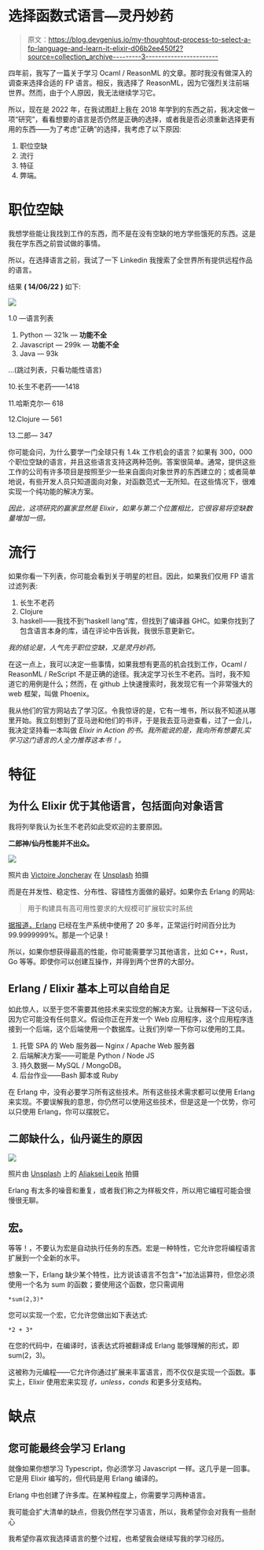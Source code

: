 # 选择函数式语言—灵丹妙药

> 原文：<https://blog.devgenius.io/my-thoughtout-process-to-select-a-fp-language-and-learn-it-elixir-d06b2ee450f2?source=collection_archive---------3----------------------->

四年前，我写了一篇关于学习 Ocaml / ReasonML 的文章。那时我没有做深入的调查来选择合适的 FP 语言。相反，我选择了 ReasonML，因为它强烈关注前端世界。然而，由于个人原因，我无法继续学习它。

所以，现在是 2022 年，在我试图赶上我在 2018 年学到的东西之前，我决定做一项“研究”，看看想要的语言是否仍然是正确的选择，或者我是否必须重新选择更有用的东西——为了考虑“正确”的选择，我考虑了以下原因:

1.  职位空缺
2.  流行
3.  特征
4.  弊端。

# 职位空缺

我想学些能让我找到工作的东西，而不是在没有空缺的地方学些饿死的东西。这是我在学东西之前尝试做的事情。

所以，在选择语言之前，我试了一下 Linkedin 我搜索了全世界所有提供远程作品的语言。

结果 **( 14/06/22 )** 如下:

![](img/4fa58ba92ac70b3cee3191d1bd4e1436.png)

1.0 —语言列表

1.  Python — 321k — **功能不全**
2.  Javascript — 299k — **功能不全**
3.  Java — 93k

…(跳过列表，只看功能性语言)

10.长生不老药——1418

11.哈斯克尔— 618

12.Clojure — 561

13.二郎— 347

你可能会问，为什么要学一门全球只有 1.4k 工作机会的语言？如果有 300，000 个职位空缺的语言，并且这些语言支持这两种范例。答案很简单。通常，提供这些工作的公司有许多项目是按照至少一些来自面向对象世界的东西建立的；或者简单地说，有些开发人员只知道面向对象，对函数范式一无所知。在这些情况下，很难实现一个纯功能的解决方案。

*因此，这项研究的赢家显然是 Elixir，如果与第二个位置相比，它很容易将空缺数量增加一倍。*

# 流行

如果你看一下列表，你可能会看到关于明星的栏目。因此，如果我们仅用 FP 语言过滤列表:

1.  长生不老药
2.  Clojure
3.  haskell——我找不到“haskell lang”库，但找到了编译器 GHC。如果你找到了包含语言本身的库，请在评论中告诉我，我很乐意更新它。

*我的结论是，人气先于职位空缺，又是灵丹妙药。*

在这一点上，我可以决定一些事情，如果我想有更高的机会找到工作，Ocaml / ReasonML / ReScript 不是正确的途径。我决定学习长生不老药。当时，我不知道它的用例是什么；然而，在 github 上快速搜索时，我发现它有一个非常强大的 web 框架，叫做 Phoenix。

我从他们的官方网站去了学习区。令我惊讶的是，它有一堆书，所以我不知道从哪里开始。我立刻想到了亚马逊和他们的书评，于是我去亚马逊查看，过了一会儿，我决定坚持看一本叫做 *Elixir in Action 的书。我所能说的是，我向所有想要扎实学习这门语言的人全力推荐这本书！。*

# 特征

## 为什么 Elixir 优于其他语言，包括面向对象语言

我将列举我认为长生不老药如此受欢迎的主要原因。

**二郎神/仙丹性能并不出众。**

![](img/4d9526769e5d0e79592e3c8aa964a39d.png)

照片由 [Victoire Joncheray](https://unsplash.com/@victoire_jonch?utm_source=medium&utm_medium=referral) 在 [Unsplash](https://unsplash.com?utm_source=medium&utm_medium=referral) 拍摄

而是在并发性、稳定性、分布性、容错性方面做的最好。如果你去 Erlang 的网站:

> 用于构建具有高可用性要求的大规模可扩展软实时系统

[据报道，Erlang](http://www.erlang.org/) 已经在生产系统中使用了 20 多年，正常运行时间百分比为 99.9999999%。那是一个记录！

所以，如果你想获得最高的性能，你可能需要学习其他语言，比如 C++，Rust，Go 等等。即使你可以创建互操作，并得到两个世界的大部分。

## Erlang / Elixir 基本上可以自给自足

如此惊人，以至于您不需要其他技术来实现您的解决方案。让我解释一下这句话，因为它可能没有任何意义。假设你正在开发一个 Web 应用程序，这个应用程序连接到一个后端，这个后端使用一个数据库。让我们列举一下你可以使用的工具。

1.  托管 SPA 的 Web 服务器— Nginx / Apache Web 服务器
2.  后端解决方案——可能是 Python / Node JS
3.  持久数据— MySQL / MongoDB。
4.  后台作业——Bash 脚本或 Ruby

在 Erlang 中，没有必要学习所有这些技术。所有这些技术需求都可以使用 Erlang 来实现。不要误解我的意思，你仍然可以使用这些技术，但是这是一个优势，你可以只使用 Erlang，你可以摆脱它。

## 二郎缺什么，仙丹诞生的原因

![](img/ef64c2f7467710d44aab9d4ece2fe3d3.png)

照片由 [Unsplash](https://unsplash.com?utm_source=medium&utm_medium=referral) 上的 [Aliaksei Lepik](https://unsplash.com/@vegfrt?utm_source=medium&utm_medium=referral) 拍摄

Erlang 有太多的噪音和重复，或者我们称之为样板文件，所以用它编程可能会很慢很无聊。

## 宏。

等等！，不要认为宏是自动执行任务的东西。宏是一种特性，它允许您将编程语言扩展到一个全新的水平。

想象一下，Erlang 缺少某个特性，比方说该语言不包含“+”加法运算符，但您必须使用一个名为 sum 的函数；要使用这个函数，您只需调用

```
*sum(2,3)*
```

您可以实现一个宏，它允许您做出如下表达式:

```
*2 + 3*
```

在您的代码中，在编译时，该表达式将被翻译成 Erlang 能够理解的形式，即 sum(2，3)。

这被称为元编程——它允许你通过扩展来丰富语言，而不仅仅是实现一个函数。事实上，Elixir 使用宏来实现 *If，unless，conds* 和更多分支结构。

# 缺点

## 您可能最终会学习 Erlang

就像如果你想学习 Typescript，你必须学习 Javascript 一样。这几乎是一回事。它是用 Elixir 编写的，但代码是用 Erlang 编译的。

Erlang 中也创建了许多库。在某种程度上，你需要学习两种语言。

我可能会扩大清单的缺点，但我仍然在学习语言，所以，我希望你会对我有一些耐心

我希望你喜欢我选择语言的整个过程，也希望我会继续写我的学习经历。